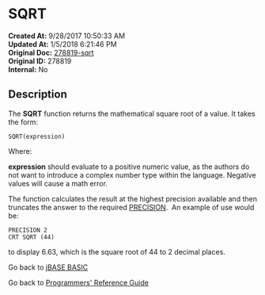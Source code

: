 # SQRT

**Created At:** 9/28/2017 10:50:33 AM  
**Updated At:** 1/5/2018 6:21:46 PM  
**Original Doc:** [278819-sqrt](https://docs.jbase.com/36868-jbase-basic/278819-sqrt)  
**Original ID:** 278819  
**Internal:** No  

## Description

The **SQRT** function returns the mathematical square root of a value. It takes the form:

```
SQRT(expression)
```

Where:

**expression** should evaluate to a positive numeric value, as the authors do not want to introduce a complex number type within the language. Negative values will cause a math error.

The function calculates the result at the highest precision available and then truncates the answer to the required [PRECISION](./../precision).  An example of use would be:

```
PRECISION 2
CRT SQRT (44)
```

to display 6.63, which is the square root of 44 to 2 decimal places.

Go back to [jBASE BASIC](./../README.md)

Go back to [Programmers' Reference Guide](./../../reference-guides/jbc/README.md)

  
<PageFooter />
